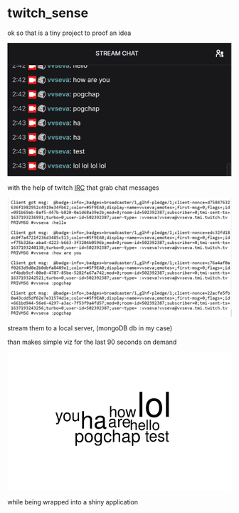 # twitch_sense


ok so that is a tiny project to proof an idea

![](images/chat.png)

with the help of twitch [IRC](https://dev.twitch.tv/docs/irc) that grab chat messages

![IRC](images/IRC.png)

stream them to a local server, (mongoDB db in my case)

than makes simple viz for the last 90 seconds on demand

![cloud](images/output.png)

while being wrapped into a shiny application
